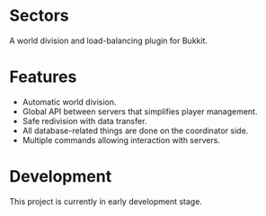 # Sectors
A world division and load-balancing plugin for Bukkit.

# Features
* Automatic world division.
* Global API between servers that simplifies player management.
* Safe redivision with data transfer.
* All database-related things are done on the coordinator side.
* Multiple commands allowing interaction with servers.

# Development
This project is currently in early development stage.